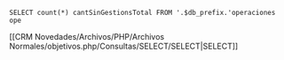 `SELECT count(*) cantSinGestionsTotal FROM '.$db_prefix.'operaciones ope`

[[CRM Novedades/Archivos/PHP/Archivos Normales/objetivos.php/Consultas/SELECT/SELECT|SELECT]]